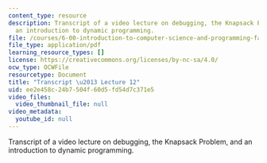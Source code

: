 ```yaml
---
content_type: resource
description: Transcript of a video lecture on debugging, the Knapsack Problem, and
  an introduction to dynamic programming.
file: /courses/6-00-introduction-to-computer-science-and-programming-fall-2008/ee2e458c24b7504f60d5fd54d7c371e5_6-00F08-L12.pdf
file_type: application/pdf
learning_resource_types: []
license: https://creativecommons.org/licenses/by-nc-sa/4.0/
ocw_type: OCWFile
resourcetype: Document
title: "Transcript \u2013 Lecture 12"
uid: ee2e458c-24b7-504f-60d5-fd54d7c371e5
video_files:
  video_thumbnail_file: null
video_metadata:
  youtube_id: null
---
```

Transcript of a video lecture on debugging, the Knapsack Problem, and an introduction to dynamic programming.